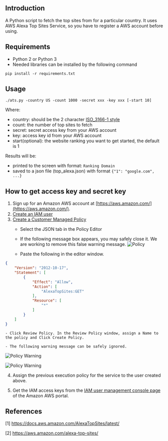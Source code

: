 ## Introduction
A Python script to fetch the top sites from for a particular country. It uses AWS Alexa Top Sites Service, so you have to register a AWS account before using.


## Requirements
- Python 2 or Python 3
- Needed libraries can be installed by the following command

```$python
pip install -r requirements.txt
```

## Usage
```$shell
./ats.py -country US -count 1000 -secret xxx -key xxx [-start 10]
```

Where:
- country: should be the 2 character [ISO_3166-1 style](http://en.wikipedia.org/wiki/ISO_3166-1)
- count: the number of top sites to fetch
- secret: secret access key from your AWS account
- key: access key id from your AWS account
- start(optional): the website ranking you want to get started, the default is 1

Results will be:
- printed to the screen with format: `Ranking Domain`
- saved to a json file (top_alexa.json) with format `{"1": "google.com", ...}`

## How to get access key and secret key

1. Sign up for an Amazon AWS account at [https://aws.amazon.com/](https://aws.amazon.com/).
2. [Create an IAM user](https://console.aws.amazon.com/iam/home?region=us-east-1#/users$new?step=details)
3. [Create a Customer Managed Policy](https://console.aws.amazon.com/iam/home?region=us-west-2#/policies$new?step=edit)
    - Select the JSON tab in the Policy Editor
    - If the following message box appears, you may safely close it. We are working to remove this false warning message.
![Policy](https://docs.aws.amazon.com/AlexaTopSites/latest/images/policy.jpg)

    - Paste the following in the editor window.
```json
{
    "Version": "2012-10-17",
    "Statement": [
        {
            "Effect": "Allow",
            "Action": [
                "AlexaTopSites:GET"
            ],
            "Resource": [
                "*"
            ]
        }
    ]
}
```                       
    - Click Review Policy. In the Review Policy window, assign a Name to the policy and Click Create Policy.

    - The following warning message can be safely ignored.

![Policy Warning](https://docs.aws.amazon.com/AlexaTopSites/latest/images/polwarn1.jpg)

![Policy Warning](https://docs.aws.amazon.com/AlexaTopSites/latest/images/polwarn2.jpg)

4. Assign the previous execution policy for the service to the user created above.

5. Get the IAM access keys from the [IAM user management console page](https://console.aws.amazon.com/iam/home#/users) of the Amazon AWS portal.

## References
[1] https://docs.aws.amazon.com/AlexaTopSites/latest/

[2] https://aws.amazon.com/alexa-top-sites/
